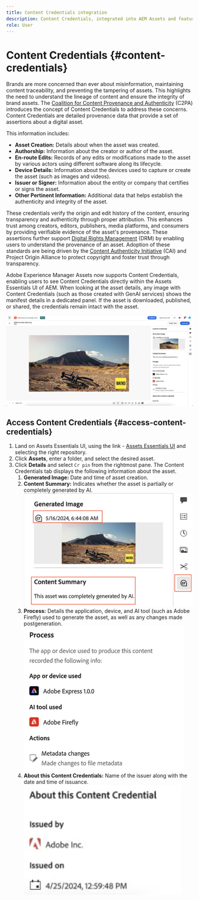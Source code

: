 ```yaml
---
title: Content Credentials integration
description: Content Credentials, integrated into AEM Assets and featured within the AEM Assets Essentials UI, prevent misinformation by maintaining content traceability throughout its lifecycle. This enhances content authenticity, reliability, and trust among users.
role: User
---
```


# Content Credentials {#content-credentials}

Brands are more concerned than ever about misinformation, maintaining content traceability, and preventing the tampering of assets. This highlights the need to understand the lineage of content and ensure the integrity of brand assets. The [Coalition for Content Provenance and Authenticity](https://c2pa.org/specifications/specifications/1.1/specs/C2PA_Specification.html#_trust_model) (C2PA) introduces the concept of Content Credentials to address these concerns. Content Credentials are detailed provenance data that provide a set of assertions about a digital asset.

This information includes: 

* **Asset Creation:** Details about when the asset was created. 
* **Authorship:** Information about the creator or author of the asset. 
* **En-route Edits:** Records of any edits or modifications made to the asset by various actors using different software along its lifecycle. 
* **Device Details:** Information about the devices used to capture or create the asset (such as images and videos). 
* **Issuer or Signer:** Information about the entity or company that certifies or signs the asset. 
* **Other Pertinent Information:** Additional data that helps establish the authenticity and integrity of the asset. 

These credentials verify the origin and edit history of the content, ensuring transparency and authenticity through proper attribution. This enhances trust among creators, editors, publishers, media platforms, and consumers by providing verifiable evidence of the asset's provenance. These assertions further support [Digital Rights Management](https://www.fortinet.com/resources/cyberglossary/digital-rights-management-drm) (DRM) by enabling users to understand the provenance of an asset. Adoption of these standards are being driven by the [Content Authenticity Initiative](https://opensource.contentauthenticity.org/docs/getting-started/) (CAI) and Project Origin Alliance to protect copyright and foster trust through transparency.
 
Adobe Experience Manager Assets now supports Content Credentials, enabling users to see Content Credentials directly within the Assets Essentials UI of AEM. When looking at the asset details, any image with Content Credentials (such as those created with GenAI services) shows the manifest details in a dedicated panel. If the asset is downloaded, published, or shared, the credentials remain intact with the asset.

![assetss](/help/using/assets/content-credentials.png)

## Access Content Credentials {#access-content-credentials}  

1. Land on Assets Essentials UI, using the link - [Assets Essentials UI](https://experience.adobe.com/#/assets) and selecting the right repository. 
1. Click **Assets**, enter a folder, and select the desired asset. 
1. Click **Details** and select `Cr pin` from the rightmost pane. The Content Credentials tab displays the following information about the asset.  
    1. **Generated Image:** Date and time of asset creation. 
    1. **Content Summary:** Indicates whether the asset is partially or completely generated by AI.
    ![](/help/using/assets/content-credentials1.png)
    1. **Process:** Details the application, device, and AI tool (such as Adobe Firefly) used to generate the asset, as well as any changes made postgeneration.
    ![process](/help/using/assets/CR-Process.png)
    1. **About this Content Credentials:** Name of the issuer along with the date and time of issuance.
    ![issuer](/help/using/assets/CR-issuer.png)